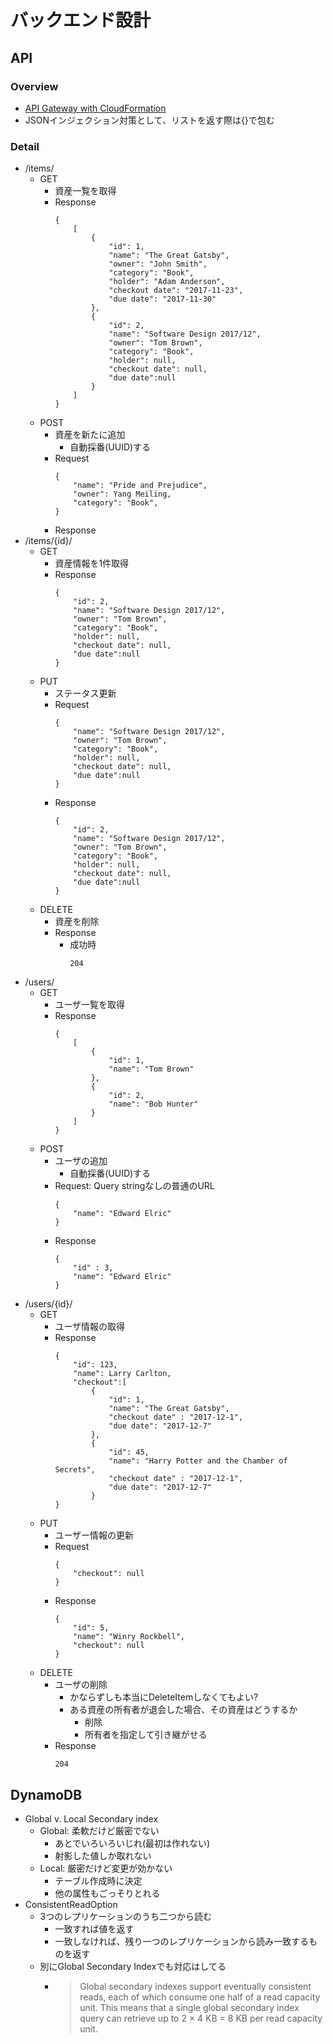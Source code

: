 # バックエンド設計

## API

### Overview

* [API Gateway with CloudFormation](https://dev.classmethod.jp/cloud/aws/cfn-support-api-gateway/)
* JSONインジェクション対策として、リストを返す際は{}で包む

### Detail

* /items/
    * GET
        * 資産一覧を取得
        * Response
            ```
            {
                [
                    {
                        "id": 1,
                        "name": "The Great Gatsby",
                        "owner": "John Smith",
                        "category": "Book",
                        "holder": "Adam Anderson",
                        "checkout date": "2017-11-23",
                        "due date": "2017-11-30"
                    },
                    {
                        "id": 2,
                        "name": "Software Design 2017/12",
                        "owner": "Tom Brown",
                        "category": "Book",
                        "holder": null,
                        "checkout date": null,
                        "due date":null
                    }
                ]
            }
            ```
    * POST
        * 資産を新たに追加
            * 自動採番(UUID)する
        * Request
            ```
            {
                "name": "Pride and Prejudice",
                "owner": Yang Meiling,
                "category": "Book",
            }
            ```
        * Response
* /items/{id}/
    * GET
        * 資産情報を1件取得
        * Response
            ```
            {
                "id": 2,
                "name": "Software Design 2017/12",
                "owner": "Tom Brown",
                "category": "Book",
                "holder": null,
                "checkout date": null,
                "due date":null
            }
            ```
    * PUT
        * ステータス更新
        * Request
            ```
            {
                "name": "Software Design 2017/12",
                "owner": "Tom Brown",
                "category": "Book",
                "holder": null,
                "checkout date": null,
                "due date":null
            }
            ```
        * Response
            ```
            {
                "id": 2,
                "name": "Software Design 2017/12",
                "owner": "Tom Brown",
                "category": "Book",
                "holder": null,
                "checkout date": null,
                "due date":null
            }
            ```
    * DELETE
        * 資産を削除
        * Response
            * 成功時
                ```
                204
                ```
* /users/
    * GET
        * ユーザ一覧を取得
        * Response
            ```
            {
                [
                    {
                        "id": 1,
                        "name": "Tom Brown"
                    },
                    {
                        "id": 2,
                        "name": "Bob Hunter"
                    }
                ]
            }
            ```
    * POST
        * ユーザの追加
            * 自動採番(UUID)する
        * Request: Query stringなしの普通のURL
           ```
           {
               "name": "Edward Elric"
           }
           ```
        * Response
           ```
           {
               "id" : 3,
               "name": "Edward Elric"
           }
           ```
* /users/{id}/
    * GET
        * ユーザ情報の取得
        * Response
            ```
            {
                "id": 123,
                "name": Larry Carlton,
                "checkout":[
                    {
                        "id": 1,
                        "name": "The Great Gatsby",
                        "checkout date" : "2017-12-1",
                        "due date": "2017-12-7"
                    },
                    {
                        "id": 45,
                        "name": "Harry Potter and the Chamber of Secrets",
                        "checkout date" : "2017-12-1",
                        "due date": "2017-12-7"
                    }
            }
            ```
    * PUT
        * ユーザー情報の更新
        * Request
           ```
           {
               "checkout": null
           }
           ```
        * Response
           ```
           {
               "id": 5,
               "name": "Winry Rockbell",
               "checkout": null
           }
           ```
    * DELETE
        * ユーザの削除
            * かならずしも本当にDeleteItemしなくてもよい?
            * ある資産の所有者が退会した場合、その資産はどうするか
                * 削除
                * 所有者を指定して引き継がせる
        * Response
             ```
             204
             ```

## DynamoDB

* Global v. Local Secondary index
    * Global: 柔軟だけど厳密でない
        * あとでいろいろいじれ(最初は作れない)
        * 射影した値しか取れない
    * Local: 厳密だけど変更が効かない
        * テーブル作成時に決定
        * 他の属性もごっそりとれる
* ConsistentReadOption
    * 3つのレプリケーションのうち二つから読む
        * 一致すれば値を返す
        * 一致しなければ、残り一つのレプリケーションから読み一致するものを返す
    * 別にGlobal Secondary Indexでも対応はしてる
        * > Global secondary indexes support eventually consistent reads, each of which consume one half of a read capacity unit. This means that a single global secondary index query can retrieve up to 2 × 4 KB = 8 KB per read capacity unit.
